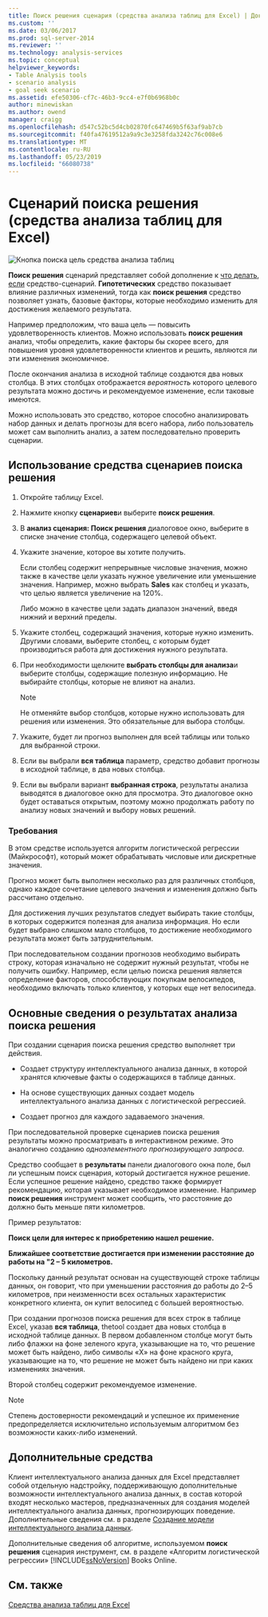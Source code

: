```yaml
---
title: Поиск решения сценария (средства анализа таблиц для Excel) | Документация Майкрософт
ms.custom: ''
ms.date: 03/06/2017
ms.prod: sql-server-2014
ms.reviewer: ''
ms.technology: analysis-services
ms.topic: conceptual
helpviewer_keywords:
- Table Analysis tools
- scenario analysis
- goal seek scenario
ms.assetid: efe50306-cf7c-46b3-9cc4-e7f0b6968b0c
author: minewiskan
ms.author: owend
manager: craigg
ms.openlocfilehash: d547c52bc5d4cb02870fc647469b5f63af9ab7cb
ms.sourcegitcommit: f40fa47619512a9a9c3e3258fda3242c76c008e6
ms.translationtype: MT
ms.contentlocale: ru-RU
ms.lasthandoff: 05/23/2019
ms.locfileid: "66080738"
---
```

# <a name="goal-seek-scenario-table-analysis-tools-for-excel"></a>Сценарий поиска решения (средства анализа таблиц для Excel)
  ![Кнопка поиска цель средства анализа таблиц](media/tat-goalseek.gif "кнопку Поиск решения в средства анализа таблиц")  
  
 **Поиск решения** сценарий представляет собой дополнение к [что делать, если](what-if-scenario-table-analysis-tools-for-excel.md) средство-сценарий. **Гипотетических** средство показывает влияние различных изменений, тогда как **поиск решения** средство позволяет узнать, базовые факторы, которые необходимо изменить для достижения желаемого результата.  
  
 Например предположим, что ваша цель — повысить удовлетворенность клиентов. Можно использовать **поиск решения** анализ, чтобы определить, какие факторы бы скорее всего, для повышения уровня удовлетворенности клиентов и решить, являются ли эти изменения экономичное.  
  
 После окончания анализа в исходной таблице создаются два новых столбца. В этих столбцах отображается *вероятность* которого целевого результата можно достичь и рекомендуемое изменение, если таковые имеются.  
  
 Можно использовать это средство, которое способно анализировать набор данных и делать прогнозы для всего набора, либо пользователь может сам выполнить анализ, а затем последовательно проверить сценарии.  
  
## <a name="using-the-goal-seek-scenario-tool"></a>Использование средства сценариев поиска решения  
  
1.  Откройте таблицу Excel.  
  
2.  Нажмите кнопку **сценариев**и выберите **поиск решения**.  
  
3.  В **анализ сценария: Поиск решения** диалоговое окно, выберите в списке значение столбца, содержащего целевой объект.  
  
4.  Укажите значение, которое вы хотите получить.  
  
     Если столбец содержит непрерывные числовые значения, можно также в качестве цели указать нужное увеличение или уменьшение значения. Например, можно выбрать **Sales** как столбец и указать, что целью является увеличение на 120%.  
  
     Либо можно в качестве цели задать диапазон значений, введя нижний и верхний пределы.  
  
5.  Укажите столбец, содержащий значения, которые нужно изменить. Другими словами, выберите столбец, с которым будет производиться работа для достижения нужного результата.  
  
6.  При необходимости щелкните **выбрать столбцы для анализа**и выберите столбцы, содержащие полезную информацию. Не выбирайте столбцы, которые не влияют на анализ.  
  
    > [!NOTE]  
    >  Не отменяйте выбор столбцов, которые нужно использовать для решения или изменения. Это обязательные для выбора столбцы.  
  
7.  Укажите, будет ли прогноз выполнен для всей таблицы или только для выбранной строки.  
  
8.  Если вы выбрали **вся таблица** параметр, средство добавит прогнозы в исходной таблице, в два новых столбца.  
  
9. Если вы выбрали вариант **выбранная строка**, результаты анализа выводятся в диалоговое окно для просмотра. Это диалоговое окно будет оставаться открытым, поэтому можно продолжать работу по анализу новых значений и выбору новых решений.  
  
### <a name="requirements"></a>Требования  
 В этом средстве используется алгоритм логистической регрессии (Майкрософт), который может обрабатывать числовые или дискретные значения.  
  
 Прогноз может быть выполнен несколько раз для различных столбцов, однако каждое сочетание целевого значения и изменения должно быть рассчитано отдельно.  
  
 Для достижения лучших результатов следует выбирать такие столбцы, в которых содержится полезная для анализа информация. Но если будет выбрано слишком мало столбцов, то достижение необходимого результата может быть затруднительным.  
  
 При последовательном создании прогнозов необходимо выбирать строку, которая изначально не содержит нужный результат, чтобы не получить ошибку. Например, если целью поиска решения является определение факторов, способствующих покупкам велосипедов, необходимо включать только клиентов, у которых еще нет велосипеда.  
  
## <a name="understanding-the-results-of-goal-seek-analysis"></a>Основные сведения о результатах анализа поиска решения  
 При создании сценария поиска решения средство выполняет три действия.  
  
-   Создает структуру интеллектуального анализа данных, в которой хранятся ключевые факты о содержащихся в таблице данных.  
  
-   На основе существующих данных создает модель интеллектуального анализа данных с логистической регрессией.  
  
-   Создает прогноз для каждого задаваемого значения.  
  
 При последовательной проверке сценариев поиска решения результаты можно просматривать в интерактивном режиме. Это аналогично созданию *одноэлементного прогнозирующего запроса*.  
  
 Средство сообщает в **результаты** панели диалогового окна поле, был ли успешным поиск сценария, который достигается нужное решение. Если успешное решение найдено, средство также формирует рекомендацию, которая указывает необходимое изменение. Например **поиск решения** инструмент может сообщить, что расстояние до должно быть меньше пяти километров.  
  
 Пример результатов:  
  
 **Поиск цели для интерес к приобретению нашел решение.**  
  
 **Ближайшее соответствие достигается при изменении расстояние до работы на "2 – 5 километров.**  
  
 Поскольку данный результат основан на существующей строке таблицы данных, он говорит, что при уменьшении расстояния до работы до 2–5 километров, при неизменности всех остальных характеристик конкретного клиента, он купит велосипед с большей вероятностью.  
  
 При создании прогнозов поиска решения для всех строк в таблице Excel, указав **вся таблица**, thetool создает два новых столбца в исходной таблице данных. В первом добавленном столбце могут быть либо флажки на фоне зеленого круга, указывающие на то, что решение может быть найдено, либо символы «Х» на фоне красного круга, указывающие на то, что решение не может быть найдено ни при каких изменениях значения.  
  
 Второй столбец содержит рекомендуемое изменение.  
  
> [!NOTE]  
>  Степень достоверности рекомендаций и успешное их применение предопределяется исключительно используемым алгоритмом без возможности каких-либо изменений.  
  
## <a name="related-tools"></a>Дополнительные средства  
 Клиент интеллектуального анализа данных для Excel представляет собой отдельную надстройку, поддерживающую дополнительные возможности интеллектуального анализа данных, в состав которой входят несколько мастеров, предназначенных для создания моделей интеллектуального анализа данных, прогнозирующих поведение. Дополнительные сведения см. в разделе [Создание модели интеллектуального анализа данных](creating-a-data-mining-model.md).  
  
 Дополнительные сведения об алгоритме, используемом **поиск решения** сценария инструмент, см. в разделе «Алгоритм логистической регрессии» [!INCLUDE[ssNoVersion](../includes/ssnoversion-md.md)] Books Online.  
  
## <a name="see-also"></a>См. также  
 [Средства анализа таблиц для Excel](table-analysis-tools-for-excel.md)  
  
  
